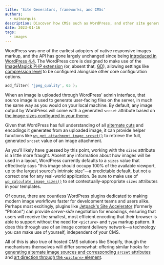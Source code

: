 ```yaml
---
title: 'Site Generators, frameworks, and CMSs'
authors:
  - matmarquis
description: Discover how CMSs such as WordPress, and other site generators can make it easier to use responsive images.
date: 2023-01-16
tags:
  - images
---
```


WordPress was one of the earliest adopters of native responsive images markup, and the API has gone largely unchanged since
being [introduced in WordPress 4.4](https://make.wordpress.org/core/2015/11/10/responsive-images-in-wordpress-4-4/). The WordPress
core is designed to make use of the [ImageMagick PHP extension](https://www.php.net/manual/en/book.imagick.php) (or, absent
that, [GD](https://www.php.net/manual/en/book.image.php)), allowing settings like [compression level](https://developer.wordpress.org/reference/hooks/jpeg_quality/)
to be configured alongside other core configuration options.

```php
add_filter( 'jpeg_quality', 65 );
```

When an image is uploaded through WordPress' admin interface, that source image is used to generate user-facing files on
the server, in much the same way as you would on your local machine. By default, any image output by WordPress will come
with a generated `srcset` attribute based on [the image sizes configured in your theme](https://developer.wordpress.org/apis/responsive-images/).

Given that WordPress has full understanding of all [alternate cuts](https://developer.wordpress.org/reference/functions/add_image_size/)
and encodings it generates from an uploaded image, it can provide helper functions like
[`wp_get_attachment_image_srcset()`](https://developer.wordpress.org/reference/functions/wp_get_attachment_image_srcset/) to
retrieve the full, generated `srcset` value of an image attachment.

As you'll likely have guessed by this point, working with the `sizes` attribute is a little more fraught. Absent any information
about how images will be used in a layout, WordPress currently defaults to a `sizes` value that effectively says "this image
should occupy 100% of the available viewport, up to the largest source's intrinsic size"—a predictable default, but not a correct
one for any real-world application. Be sure to make use of [`wp_calculate_image_sizes()`](https://developer.wordpress.org/reference/hooks/wp_calculate_image_sizes/)
to set contextually-appropriate `sizes` attributes in your templates.

Of course, there are countless WordPress plugins dedicated to making modern image workflows faster for development teams and users alike.
Perhaps most excitingly, plugins like [Jetpack's Site Accelerator](https://jetpack.com/support/site-accelerator/) (formerly "Photon")
can provide _server-side_ negotiation for encodings, ensuring that users will receive the smallest, most efficient encoding that their
browser is able to support without the need for `<picture>` and `type` markup pattern. It does this through use of an image content
delivery network—a technology you can make use of yourself, independent of your CMS.

All of this is also true of hosted CMS solutions like Shopify, though the mechanisms themselves will differ somewhat: offering similar
hooks for [generating alternate image sources and corresponding `srcset` attributes](https://performance.shopify.com/blogs/blog/responsive-images-on-shopify-with-liquid#provide-multiple-image-size-options-with-srcset)
and [art direction through the `<picture>` element](https://performance.shopify.com/blogs/blog/responsive-images-on-shopify-with-liquid#art-direction).
